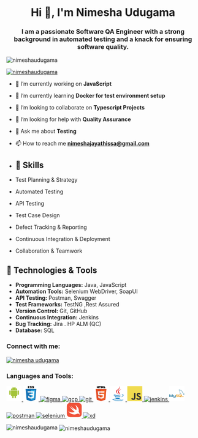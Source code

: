 <h1 align="center">Hi 👋, I'm Nimesha Udugama</h1>
<h3 align="center">I am a passionate Software QA Engineer with a strong background in automated testing and a knack for ensuring software quality.</h3>

<p align="left"> <img src="https://komarev.com/ghpvc/?username=nimeshaudugama&label=Profile%20views&color=0e75b6&style=flat" alt="nimeshaudugama" /> </p>

<p align="left"> <a href="https://github.com/ryo-ma/github-profile-trophy"><img src="https://github-profile-trophy.vercel.app/?username=nimeshaudugama" alt="nimeshaudugama" /></a> </p>

- 🔭 I’m currently working on **JavaScript**

- 🌱 I’m currently learning **Docker for test environment setup**

- 👯 I’m looking to collaborate on **Typescript Projects**

- 🤝 I’m looking for help with **Quality Assurance**

- 💬 Ask me about **Testing**

- 📫 How to reach me **nimeshajayathissa@gmail.com**

- ## 🚀 Skills
- Test Planning & Strategy
- Automated Testing
- API Testing
- Test Case Design
- Defect Tracking & Reporting
- Continuous Integration & Deployment
- Collaboration & Teamwork

## 🔧 Technologies & Tools
- **Programming Languages:** Java, JavaScript
- **Automation Tools:** Selenium WebDriver, SoapUI
- **API Testing:** Postman, Swagger
- **Test Frameworks:** TestNG ,Rest Assured 
- **Version Control:** Git, GitHub
- **Continuous Integration:** Jenkins
- **Bug Tracking:** Jira . HP ALM (QC)
- **Database:** SQL

<h3 align="left">Connect with me:</h3>
<p align="left">
<a href="https://linkedin.com/in/nimesha udugama" target="blank"><img align="center" src="https://raw.githubusercontent.com/rahuldkjain/github-profile-readme-generator/master/src/images/icons/Social/linked-in-alt.svg" alt="nimesha udugama" height="30" width="40" /></a>
</p>

<h3 align="left">Languages and Tools:</h3>
<p align="left"> <a href="https://developer.android.com" target="_blank" rel="noreferrer"> <img src="https://raw.githubusercontent.com/devicons/devicon/master/icons/android/android-original-wordmark.svg" alt="android" width="40" height="40"/> </a> <a href="https://www.w3schools.com/css/" target="_blank" rel="noreferrer"> <img src="https://raw.githubusercontent.com/devicons/devicon/master/icons/css3/css3-original-wordmark.svg" alt="css3" width="40" height="40"/> </a> <a href="https://www.figma.com/" target="_blank" rel="noreferrer"> <img src="https://www.vectorlogo.zone/logos/figma/figma-icon.svg" alt="figma" width="40" height="40"/> </a> <a href="https://cloud.google.com" target="_blank" rel="noreferrer"> <img src="https://www.vectorlogo.zone/logos/google_cloud/google_cloud-icon.svg" alt="gcp" width="40" height="40"/> </a> <a href="https://git-scm.com/" target="_blank" rel="noreferrer"> <img src="https://www.vectorlogo.zone/logos/git-scm/git-scm-icon.svg" alt="git" width="40" height="40"/> </a> <a href="https://www.w3.org/html/" target="_blank" rel="noreferrer"> <img src="https://raw.githubusercontent.com/devicons/devicon/master/icons/html5/html5-original-wordmark.svg" alt="html5" width="40" height="40"/> </a> <a href="https://www.java.com" target="_blank" rel="noreferrer"> <img src="https://raw.githubusercontent.com/devicons/devicon/master/icons/java/java-original.svg" alt="java" width="40" height="40"/> </a> <a href="https://developer.mozilla.org/en-US/docs/Web/JavaScript" target="_blank" rel="noreferrer"> <img src="https://raw.githubusercontent.com/devicons/devicon/master/icons/javascript/javascript-original.svg" alt="javascript" width="40" height="40"/> </a> <a href="https://www.jenkins.io" target="_blank" rel="noreferrer"> <img src="https://www.vectorlogo.zone/logos/jenkins/jenkins-icon.svg" alt="jenkins" width="40" height="40"/> </a> <a href="https://www.mysql.com/" target="_blank" rel="noreferrer"> <img src="https://raw.githubusercontent.com/devicons/devicon/master/icons/mysql/mysql-original-wordmark.svg" alt="mysql" width="40" height="40"/> </a> <a href="https://postman.com" target="_blank" rel="noreferrer"> <img src="https://www.vectorlogo.zone/logos/getpostman/getpostman-icon.svg" alt="postman" width="40" height="40"/> </a> <a href="https://www.selenium.dev" target="_blank" rel="noreferrer"> <img src="https://raw.githubusercontent.com/detain/svg-logos/780f25886640cef088af994181646db2f6b1a3f8/svg/selenium-logo.svg" alt="selenium" width="40" height="40"/> </a> <a href="https://developer.apple.com/swift/" target="_blank" rel="noreferrer"> <img src="https://raw.githubusercontent.com/devicons/devicon/master/icons/swift/swift-original.svg" alt="swift" width="40" height="40"/> </a> <a href="https://www.adobe.com/products/xd.html" target="_blank" rel="noreferrer"> <img src="https://cdn.worldvectorlogo.com/logos/adobe-xd.svg" alt="xd" width="40" height="40"/> </a> </p>

<p><img align="left" src="https://github-readme-stats.vercel.app/api/top-langs?username=nimeshaudugama&show_icons=true&locale=en&layout=compact" alt="nimeshaudugama" /></p>

<p>&nbsp;<img align="center" src="https://github-readme-stats.vercel.app/api?username=nimeshaudugama&show_icons=true&locale=en" alt="nimeshaudugama" /></p>
